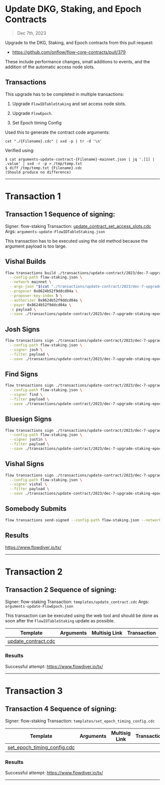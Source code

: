 # Update DKG, Staking, and Epoch Contracts

> Dec 7th, 2023

Upgrade to the DKG, Staking, and Epoch contracts from this pull request:

- https://github.com/onflow/flow-core-contracts/pull/379

These include performance changes, small additions to events, and the addition of the automatic access node slots. 

## Transactions

This upgrade has to be completed in multiple transactions:

1. Upgrade `FlowIDTableStaking` and set access node slots.

2. Upgrade `FlowEpoch`.

3. Set Epoch timing Config

Used this to generate the contract code arguments:

`cat "./{Filename}.cdc" | xxd -p | tr -d '\n'`

Verified using:
```
$ cat arguments-update-contract-{Filename}-mainnet.json | jq '.[1] | .value' | xxd -r -p > /tmp/temp.txt
$ diff /tmp/temp.txt {Filename}.cdc
(Should produce no difference)
```
___


# Transaction 1

## Transaction 1 Sequence of signing:

Signer: flow-staking
Transaction: [update_contract_set_access_slots.cdc](update_contract_set_access_slots.cdc)
Args: `arguments-update-FlowIDTableStaking.json`

This transaction has to be executed using the old method because the argument payload is too large.

## Vishal Builds

```sh
flow transactions build ./transactions/update-contract/2023/dec-7-upgrade-staking-epoch/update_contract_set_access_slots.cdc \
  --config-path flow-staking.json \
  --network mainnet \
  --args-json "$(cat "./transactions/update-contract/2023/dec-7-upgrade-staking-epoch/arguments-update-FlowIDTableStaking.json")" \
  --proposer 0x8624b52f9ddcd04a \
  --proposer-key-index 5 \
  --authorizer 0x8624b52f9ddcd04a \
  --payer 0x8624b52f9ddcd04a \
  -x payload \
  --save ./transactions/update-contract/2023/dec-7-upgrade-staking-epoch/flow-id-table-staking-contract-upgrade-dec-7-unsigned.rlp
```

## Josh Signs

```sh
flow transactions sign ./transactions/update-contract/2023/dec-7-upgrade-staking-epoch/flow-id-table-staking-contract-upgrade-dec-7-unsigned.rlp \
  --config-path flow-staking.json \
  --signer josh \
  --filter payload \
  --save ./transactions/update-contract/2023/dec-7-upgrade-staking-epoch/flow-id-table-staking-contract-upgrade-dec-7-sig-1.rlp
```

## Find Signs

```sh
flow transactions sign ./transactions/update-contract/2023/dec-7-upgrade-staking-epoch/flow-id-table-staking-contract-upgrade-dec-7-sig-1.rlp \
  --config-path flow-staking.json \
  --signer find \
  --filter payload \
  --save ./transactions/update-contract/2023/dec-7-upgrade-staking-epoch/flow-id-table-staking-contract-upgrade-dec-7-sig-2.rlp
```

## Bluesign Signs

```sh
flow transactions sign ./transactions/update-contract/2023/dec-7-upgrade-staking-epoch/flow-id-table-staking-contract-upgrade-dec-7-sig-2.rlp \
  --config-path flow-staking.json \
  --signer justin \
  --filter payload \
  --save ./transactions/update-contract/2023/dec-7-upgrade-staking-epoch/flow-id-table-staking-contract-upgrade-dec-7-sig-3.rlp
```

## Vishal Signs

```sh
flow transactions sign ./transactions/update-contract/2023/dec-7-upgrade-staking-epoch/flow-id-table-staking-contract-upgrade-dec-7-sig-3.rlp \
  --config-path flow-staking.json \
  --signer vishal \
  --filter payload \
  --save ./transactions/update-contract/2023/dec-7-upgrade-staking-epoch/flow-id-table-staking-contract-upgrade-dec-7-sig-4.rlp
```

## Somebody Submits

```sh
flow transactions send-signed --config-path flow-staking.json --network mainnet ./transactions/update-contract/2023/dec-7-upgrade-staking-epoch/flow-id-table-staking-contract-upgrade-dec-7-sig-4.rlp
```

## Results

https://www.flowdiver.io/tx/

___

# Transaction 2

## Transaction 2 Sequence of signing: 

Signer: flow-staking
Transaction: `templates/update_contract.cdc`
Args: `arguments-update-FlowEpoch.json`

This transaction can be executed using the web tool and should be done as soon after
the `FlowIDTableStaking` update as possible.

| Template                                                             | Arguments | Multisig Link   | Transaction |
|----------------------------------------------------------------------|---        |---              |---          |
| [update_contract.cdc](../../../../templates/update_contract.cdc) |  | | |


### Results

Successful attempt:
https://www.flowdiver.io/tx/

___

# Transaction 3

## Transaction 4 Sequence of signing: 

Signer: flow-staking
Transaction: `templates/set_epoch_timing_config.cdc`

| Template                                                             | Arguments | Multisig Link   | Transaction |
|----------------------------------------------------------------------|---        |---              |---          |
| [set_epoch_timing_config.cdc](../../../../templates/set_epoch_timing_config.cdc) |  | | |


### Results

Successful attempt:
https://www.flowdiver.io/tx/

___